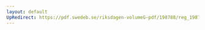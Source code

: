 ```yaml
---
layout: default
UpRedirect: https://pdf.swedeb.se/riksdagen-volumeG-pdf/198788/reg_198788__reg_04/reg_198788__reg_04_0130.pdf
---
```

